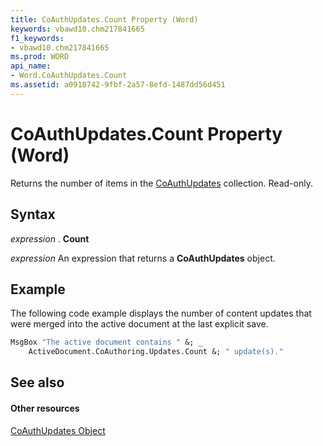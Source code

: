 ```yaml
---
title: CoAuthUpdates.Count Property (Word)
keywords: vbawd10.chm217841665
f1_keywords:
- vbawd10.chm217841665
ms.prod: WORD
api_name:
- Word.CoAuthUpdates.Count
ms.assetid: a0918742-9fbf-2a57-8efd-1487dd56d451
---
```



# CoAuthUpdates.Count Property (Word)

Returns the number of items in the [CoAuthUpdates](http://msdn.microsoft.com/library/coauthupdates-object-word%28Office.15%29.aspx) collection. Read-only.


## Syntax

 _expression_ . **Count**

 _expression_ An expression that returns a **CoAuthUpdates** object.


## Example

The following code example displays the number of content updates that were merged into the active document at the last explicit save.


```vb
MsgBox "The active document contains " &; _ 
    ActiveDocument.CoAuthoring.Updates.Count &; " update(s)."
```


## See also


#### Other resources


[CoAuthUpdates Object](http://msdn.microsoft.com/library/coauthupdates-object-word%28Office.15%29.aspx)


